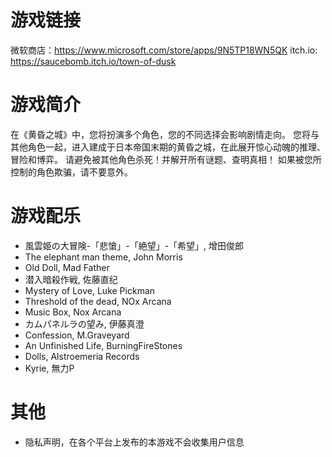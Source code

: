 # 游戏链接
微软商店：https://www.microsoft.com/store/apps/9N5TP18WN5QK
itch.io: https://saucebomb.itch.io/town-of-dusk

# 游戏简介
在《黄昏之城》中，您将扮演多个角色，您的不同选择会影响剧情走向。
您将与其他角色一起，进入建成于日本帝国末期的黄昏之城，在此展开惊心动魄的推理、冒险和博弈。
请避免被其他角色杀死！并解开所有谜题、查明真相！
如果被您所控制的角色欺骗，请不要意外。

# 游戏配乐
- 風雲姫の大冒険-「悲愴」-「絶望」-「希望」, 增田俊郎
- The elephant man theme, John Morris
- Old Doll, Mad Father
- 潜入暗殺作戦, 佐藤直纪
- Mystery of Love, Luke Pickman
- Threshold of the dead, NOx Arcana
- Music Box, Nox Arcana
- カムパネルラの望み, 伊藤真澄
- Confession, M.Graveyard
- An Unfinished Life, BurningFireStones
- Dolls, Alstroemeria Records
- Kyrie, 無力P

# 其他
- 隐私声明，在各个平台上发布的本游戏不会收集用户信息
